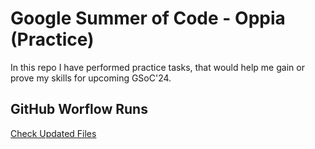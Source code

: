 # Google Summer of Code - Oppia (Practice)

In this repo I have performed practice tasks, that would help me gain or prove my skills for upcoming GSoC'24.  

## GitHub Worflow Runs

[Check Updated Files](https://github.com/jayam04/refactored-octo-giggle/actions/workflows/check_updated_files.yaml)
